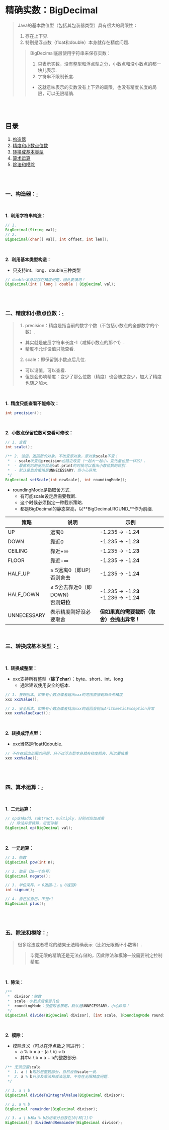 # 精确实数：BigDecimal
> Java的基本数值型（包括其包装器类型）具有很大的局限性：
>
> 1. 存在上下界.
> 2. 特别是浮点数（float和double）本身就存在精度问题.
>
>> BigDecimal底层使用字符串来保存实数：
>>
>> 1. 只表示实数，没有整型和浮点型之分，小数点和没小数点的都一块儿表示.
>> 2. 字符串不限制长度.
>>   - 这就意味表示的实数没有上下界的局限，也没有精度长度的局限，可以无限精确.

<br><br>

## 目录

1. [构造器](#一构造器)
2. [精度和小数点位数](#二精度和小数点位数)
3. [转换成基本类型](#三转换成基本类型)
4. [算术运算](#四算术运算)
5. [除法和模除](#五除法和模除)

<br><br>

### 一、构造器：[·](#目录)

<br>

**1.&nbsp; 利用字符串构造：**

```Java
// 1.
BigDecimal(String val);
// 2.
BigDecimal(char[] val[, int offset, int len]);
```

<br>

**2.&nbsp; 利用基本类型构造：**

- 只支持int、long、double三种类型

```Java
// double本身就存在精度问题，因此要慎用！
BigDecimal(int | long | double | BigDecimal val);
```

<br><br>

### 二、精度和小数点位数：[·](#目录)
> 1. precision：精度是指当前的数字个数（不包括小数点的全部数字的个数）.
>   - 其实就是底层字符串长度-1（减掉小数点的那个1）.
>   - 精度不允许设值只能查看.
> 2. scale：即保留到小数点后几位.
>   - 可以设值，可以查看.
>   - 但是会影响精度：变少了那么位数（精度）也会随之变少，加大了精度也随之加大.

<br>

**1.&nbsp; 精度只能查看不能修改：**

```Java
int precision();
```

<br>

**2.&nbsp; 小数点保留位数可查看可修改：**

```Java
// 1. 查看
int scale();

/** 2. 设值，返回新的对象，不改变原对象，原对象scale不变！
 *  - scale改变后precision也随之改变（一起大一起小，变化量也是一样的）.
 *  - 最直观的的反应就是out.print的时候可以看出小数位数的区别.
 *  - 默认是取舍策略是UNNECESSARY，但小心异常.
 */
BigDecimal setScale(int newScale[, int roundingMode]);
```

- roundingMode是指取舍方式.
  - 有可能scale设定后需要截断.
  - 这个时候必须指定一种截断策略.
  - 都是BigDecimal的静态常亮，以**BigDecimal.ROUND_**作为前缀.

| 策略 | 说明 | 示例 |
| --- | --- | --- |
| UP | 远离0 | -1.235 -\> -1.2**4** |
| DOWN | 靠近0 | -1.235 -\> -1.2**3** |
| CEILING | 靠近+∞ | -1.235 -\> -1.2**3** |
| FLOOR | 靠近-∞ | -1.235 -\> -1.2**4** |
| HALF_UP | ≥ 5远离0（即UP）<br>否则舍去 | -1.235 -\> -1.2**4** |
| HALF_DOWN | ≤ 5舍去靠近0（即DOWN）<br>否则**进位**| -1.235 -\> -1.2**3**<br>-1.236 -\> -1.2**4** |
| UNNECESSARY | 表示精度刚好没必要取舍 | **但如果真的需要截断（取舍）会抛出异常！**|

<br>

### 三、转换成基本类型：[·](#目录)

<br>

**1.&nbsp; 转换成整型：**

- xxx支持所有整型（**除了char**）：byte、short、int、long
  - 通常建议使用安全的版本.

```Java
// 1. 狂野版本，如果有小数点或者超出xxx的范围直接截断丢失精度
xxx xxxValue();

// 2. 安全版本，如果有小数点或者找出xxx的返回会抛出ArithmeticException异常
xxx xxxValueExact();
```

<br>

**2.&nbsp; 转换成浮点型：**

- xxx当然是float和double.

```Java
// 不存在超出范围的问题，只不过浮点型本身就有精度损失，所以要慎重
xxx xxxValue();
```

<br><br>

### 四、算术运算：[·](#目录)

<br>

**1.&nbsp; 二元运算：**

```Java
// op支持add、subtract、multiply，分别对应加减乘
  // 除法非常特殊，后面详解
BigDecimal op(BigDecimal val);
```

<br>

**2.&nbsp; 一元运算：**

```Java
// 1. 指数
BigDecimal pow(int n);

// 2. 取反（加一个负号）
BigDecimal negate();

// 3. 单位采样，< 0返回-1，≥ 0返回0
int signum();

// 4. 自己加自己，不是+1
BigDecimal plus();
```

<br><br>

### 五、除法和模除：[·](#目录)
> 很多除法或者模除的结果无法精确表示（比如无限循环小数等）.
>
>> 毕竟无限的精确还是无法存储的，因此除法和模除一般需要制定控制精度.

<br>

**1.&nbsp; 除法：**

```Java
/**  
 *  divisor：除数
 *  scale：小数点后保留几位
 *  roundingMode：设值取舍策略，默认是UNNECESSARY，小心异常！
 */
BigDecimal divide(BigDecimal divisor[, [int scale, ]RoundingMode roundingMode]);
```

<br>

**2.&nbsp; 模除：**

- 模除含义（可以在浮点数之间进行）：
  - a % b = a - (a \\ b) × b
  - 其中a \\ b = a ÷ b的整数部分.

```Java
/** 无须设置scale
 *  1. a \ b取的是整数部分，自然没有scale一说.
 *  2. a % b只涉及乘法和减法运算，不存在无限精度问题.
 */

// 1. a \ b
BigDecimal divideToIntegralValue(BigDecimal divisor);

// 2. a % b
BigDecimal remainder(BigDecimal divisor);

// 3. a \ b和a % b的结果分别放在[0]和[1]中
BigDecimal[] divideAndRemainder(BigDecimal divisor);
```

